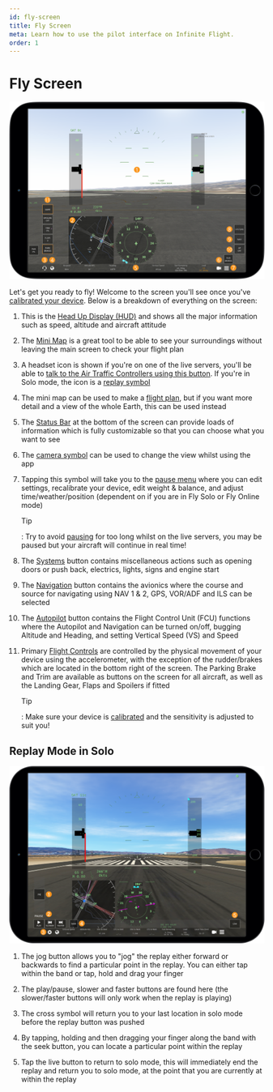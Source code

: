 ```yaml
---
id: fly-screen
title: Fly Screen
meta: Learn how to use the pilot interface on Infinite Flight.
order: 1
---
```


# Fly Screen

![Fly Screen](_images/manual/frames/hud-screen.png)



Let&#39;s get you ready to fly! Welcome to the screen you'll see once you've [calibrated your device](/guide/getting-started-guide/pilot-user-interface/calibration#calibration). Below is a breakdown of everything on the screen:



1. This is the [Head Up Display (HUD)](/guide/getting-started-guide/pilot-user-interface/hud#head-up-display-(hud)) and shows all the major information such as speed, altitude and aircraft attitude 

   

2. The [Mini Map](/guide/getting-started-guide/pilot-user-interface/flight-planning#mini-map) is a great tool to be able to see your surroundings without leaving the main screen to check your flight plan

   

3. A headset icon is shown if you&#39;re on one of the live servers, you'll be able to [talk to the Air Traffic Controllers using this button](/guide/getting-started-guide/pilot-user-interface/communication#communication). If you're in Solo mode, the icon is a [replay symbol](/guide/getting-started-guide/pilot-user-interface/fly-screen#replay-mode-in-solo)

   

4. The mini map can be used to make a [flight plan](/guide/getting-started-guide/pilot-user-interface/flight-planning), but if you want more detail and a view of the whole Earth, this can be used instead

   

5. The [Status Bar](/guide/getting-started-guide/pilot-user-interface/status-bar#status-bar) at the bottom of the screen can provide loads of information which is fully customizable so that you can choose what you want to see

   

6. The [camera symbol](/guide/getting-started-guide/pilot-user-interface/cameras#camera) can be used to change the view whilst using the app 

   

7. Tapping this symbol will take you to the [pause menu](/guide/getting-started-guide/pilot-user-interface/pause-menu) where you can edit settings, recalibrate your device, edit weight &amp; balance, and adjust time/weather/position (dependent on if you are in Fly Solo or Fly Online mode)

   

   Tip

   : Try to avoid [pausing](/guide/getting-started-guide/pilot-user-interface/pause-menu#pause-menu) for too long whilst on the live servers, you may be paused but your aircraft will continue in real time! 

   

8. The [Systems](/guide/getting-started-guide/pilot-user-interface/systems#systems) button contains miscellaneous actions such as opening doors or push back, electrics, lights, signs and engine start

   

9. The [Navigation](/guide/getting-started-guide/pilot-user-interface/navigation#navigation) button contains the avionics where the course and source for navigating using NAV 1 &amp; 2, GPS, VOR/ADF and ILS can be selected

   

10. The [Autopilot](/guide/getting-started-guide/pilot-user-interface/autopilot#autopilot) button contains the Flight Control Unit (FCU) functions where the Autopilot and Navigation can be turned on/off, bugging Altitude and Heading, and setting Vertical Speed (VS) and Speed

    

11. Primary [Flight Controls](/guide/getting-started-guide/pilot-user-interface/flight-controls#flight-controls) are controlled by the physical movement of your device using the accelerometer, with the exception of the rudder/brakes which are located in the bottom right of the screen. The Parking Brake and Trim are available as buttons on the screen for all aircraft, as well as the Landing Gear, Flaps and Spoilers if fitted

    

    Tip

    : Make sure your device is [calibrated](/guide/getting-started-guide/pilot-user-interface/calibration#calibration) and the sensitivity is adjusted to suit you! 



## Replay Mode in Solo



![Replay mode in Solo](_images/manual/frames/solo-replay-mode.png)



1. The jog button allows you to "jog" the replay either forward or backwards to find a particular point in the replay. You can either tap within the band or tap, hold and drag your finger

    

2. The play/pause, slower and faster buttons are found here (the slower/faster buttons will only work when the replay is playing)

    

3. The cross symbol will return you to your last location in solo mode before the replay button was pushed

    

4. By tapping, holding and then dragging your finger along the band with the seek button, you can locate a particular point within the replay

    

5. Tap the live button to return to solo mode, this will immediately end the replay and return you to solo mode, at the point that you are currently at within the replay


